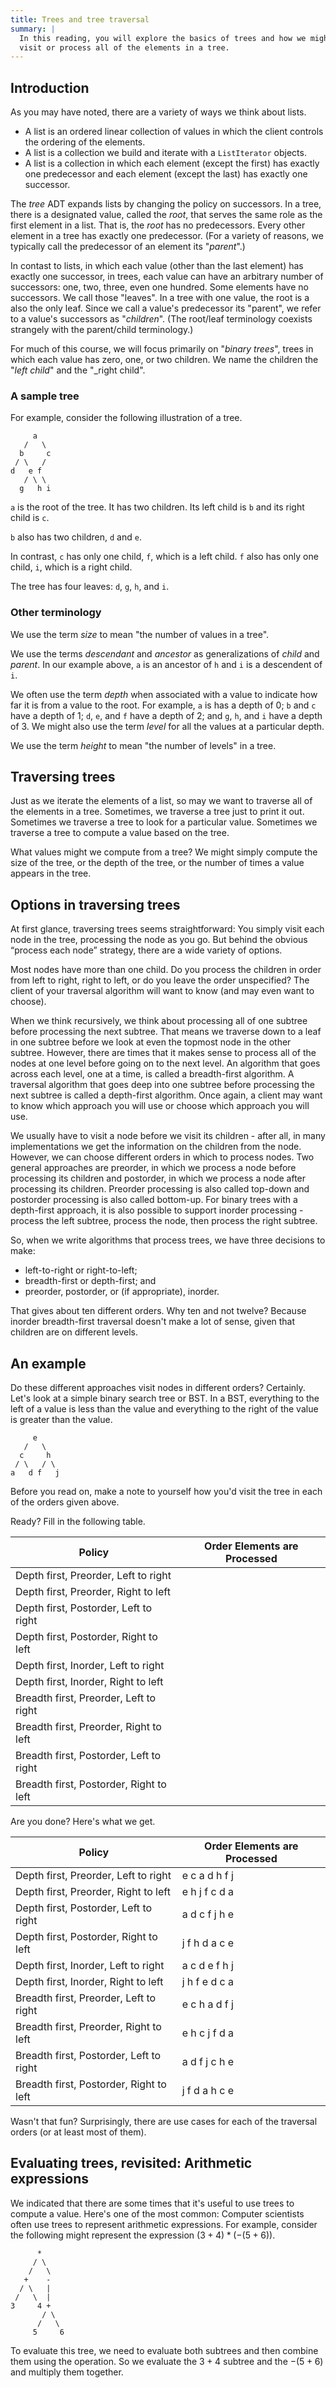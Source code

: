 ```yaml
---
title: Trees and tree traversal
summary: |
  In this reading, you will explore the basics of trees and how we might
  visit or process all of the elements in a tree.
---
```

Introduction
------------

As you may have noted, there are a variety of ways we think about lists.

* A list is an ordered linear collection of values in which the client
  controls the ordering of the elements.
* A list is a collection we build and iterate with a `ListIterator` objects.
* A list is a collection in which each element (except the first) has exactly 
  one predecessor and each element (except the last) has exactly one successor.

The _tree_ ADT expands lists by changing the policy on successors.
In a tree, there is a designated value, called the _root_, that
serves the same role as the first element in a list.  That is, the
_root_ has no predecessors.  Every other element in a tree has
exactly one predecessor.  (For a variety of reasons, we typically
call the predecessor of an element its "_parent_".)

In contast to lists, in which each value (other than the last element)
has exactly one successor, in trees, each value can have an arbitrary
number of successors: one, two, three, even one hundred.  Some elements
have no successors.  We call those "leaves".  In a tree with one value,
the root is a also the only leaf.  Since we call a value's predecessor
its "parent", we refer to a value's successors as "_children_".  (The
root/leaf terminology coexists strangely with the parent/child terminology.)

For much of this course, we will focus primarily on "_binary trees_",
trees in which each value has zero, one, or two children.  We name
the children the "_left child_" and the "_right child".

### A sample tree

For example, consider the following illustration of a tree.

```
     a
   /   \
  b     c
 / \   / 
d   e f  
   / \ \
  g   h i
```

`a` is the root of the tree.  It has two children.  Its left child is `b`
and its right child is `c`.

`b` also has two children, `d` and `e`. 

In contrast, `c` has only one child, `f`, which is a left child.  `f` also has only one child, `i`, which is a right child.

The tree has four leaves: `d`, `g`, `h`, and `i`.

### Other terminology

We use the term _size_ to mean "the number of values in a tree".

We use the terms _descendant_ and _ancestor_ as generalizations of _child_ and _parent_.  In our example above, `a` is an ancestor of `h` and `i` is a descendent of `i`.

We often use the term _depth_ when associated with a value to indicate how far it is from a value to the root.  For example, `a` is has a depth of 0; `b` and `c` have a depth of 1; `d`, `e`, and `f` have a depth of 2; and `g`, `h`, and `i` have a depth of 3.  We might also use the term _level_ for all the values at a particular depth.

We use the term _height_ to mean "the number of levels" in a tree.

Traversing trees
----------------

Just as we iterate the elements of a list, so may we want to traverse all of the elements in a tree. Sometimes, we traverse a tree just to print it out. Sometimes we traverse a tree to look for a particular value. Sometimes we traverse a tree to compute a value based on the tree.

What values might we compute from a tree? We might simply compute the size of the tree, or the depth of the tree, or the number of times a value appears in the tree.

Options in traversing trees
---------------------------

At first glance, traversing trees seems straightforward: You simply visit each node in the tree, processing the node as you go. But behind the obvious “process each node” strategy, there are a wide variety of options.

Most nodes have more than one child. Do you process the children in order from left to right, right to left, or do you leave the order unspecified? The client of your traversal algorithm will want to know (and may even want to choose).

When we think recursively, we think about processing all of one subtree before processing the next subtree. That means we traverse down to a leaf in one subtree before we look at even the topmost node in the other subtree. However, there are times that it makes sense to process all of the nodes at one level before going on to the next level. An algorithm that goes across each level, one at a time, is called a breadth-first algorithm. A traversal algorithm that goes deep into one subtree before processing the next subtree is called a depth-first algorithm. Once again, a client may want to know which approach you will use or choose which approach you will use.

We usually have to visit a node before we visit its children - after all, in many implementations we get the information on the children from the node. However, we can choose different orders in which to process nodes. Two general approaches are preorder, in which we process a node before processing its children and postorder, in which we process a node after processing its children. Preorder processing is also called top-down and postorder processing is also called bottom-up. For binary trees with a depth-first approach, it is also possible to support inorder processing - process the left subtree, process the node, then process the right subtree.

So, when we write algorithms that process trees, we have three decisions to make:

* left-to-right or right-to-left;
* breadth-first or depth-first; and
* preorder, postorder, or (if appropriate), inorder.

That gives about ten different orders. Why ten and not twelve? Because inorder breadth-first traversal doesn't make a lot of sense, given that children are on different levels.

An example
----------

Do these different approaches visit nodes in different orders? Certainly. Let's look at a simple binary search tree or BST.  In a BST, everything to the left of a value is less than the value and everything to the right of the value is greater than the value.

```
     e
   /   \
  c     h
 / \   / \
a   d f   j
```

Before you read on, make a note to yourself how you'd visit the tree in each of the orders given above.

Ready? Fill in the following table.


| Policy | Order Elements are Processed |
| ------ | ---------------------------- |
| Depth first, Preorder, Left to right | |
| Depth first, Preorder, Right to left | |
| Depth first, Postorder, Left to right | |
| Depth first, Postorder, Right to left | |
| Depth first, Inorder, Left to right | |
| Depth first, Inorder, Right to left | |
| Breadth first, Preorder, Left to right | |
| Breadth first, Preorder, Right to left | |
| Breadth first, Postorder, Left to right | |
| Breadth first, Postorder, Right to left | |

Are you done? Here's what we get.

| Policy | Order Elements are Processed |
| ------ | ---------------------------- |
| Depth first, Preorder, Left to right	| e c a d h f j |
| Depth first, Preorder, Right to left	| e h j f c d a |
| Depth first, Postorder, Left to right	| a d c f j h e |
| Depth first, Postorder, Right to left	| j f h d a c e |
| Depth first, Inorder, Left to right	| a c d e f h j |
| Depth first, Inorder, Right to left	| j h f e d c a |
| Breadth first, Preorder, Left to right	| e c h a d f j |
| Breadth first, Preorder, Right to left	| e h c j f d a |
| Breadth first, Postorder, Left to right	| a d f j c h e |
| Breadth first, Postorder, Right to left	| j f d a h c e |

Wasn't that fun? Surprisingly, there are use cases for each of the traversal orders (or at least most of them).

Evaluating trees, revisited: Arithmetic expressions
---------------------------------------------------

We indicated that there are some times that it's useful to use trees to compute a value. Here's one of the most common: Computer scientists often use trees to represent arithmetic expressions. For example, consider the following might represent the expression $(3+4)*(-(5+6))$.

```
      *
     / \
    /   \
   +    -
  / \   |
 /   \  |
3     4 +
       / \
      /   \
     5     6
```

To evaluate this tree, we need to evaluate both subtrees and then combine them using the operation. So we evaluate the $3+4$ subtree and the $-(5+6)$ and multiply them together.

